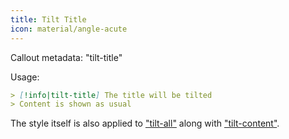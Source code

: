 ```yaml
---
title: Tilt Title
icon: material/angle-acute
---
```


Callout metadata: "tilt-title"

Usage:
```md
> [!info|tilt-title] The title will be tilted
> Content is shown as usual
```

The style itself is also applied to ["tilt-all"](../combined-styling/page-17.md) along with ["tilt-content"](../content-styling/page-7.md).